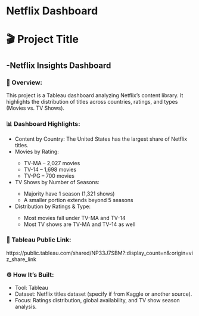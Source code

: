 # Netflix Dashboard

<h1>🎬 Project Title</h1> <h2>-Netflix Insights Dashboard</h2>

<h3>📖 Overview:</h3><p>This project is a Tableau dashboard analyzing Netflix’s content library. It highlights the distribution of titles across countries, ratings, and types (Movies vs. TV Shows).</p>

<h3>📊 Dashboard Highlights:</h3>
   <ul>
     <li>Content by Country: The United States has the largest share of Netflix titles.</li>
     <li>Movies by Rating:</li>
       <ul>
         <li>TV-MA – 2,027 movies</li>
         <li>TV-14 – 1,698 movies</li>
         <li>TV-PG – 700 movies</li>
      </ul>
     <li>TV Shows by Number of Seasons:</li>
        <ul>
     <li>Majority have 1 season (1,321 shows)</li>
     <li>A smaller portion extends beyond 5 seasons</li>
        </ul>
     <li>Distribution by Ratings & Type:</li>
           <ul>
     <li>Most movies fall under TV-MA and TV-14</li>
     <li>Most TV shows are TV-MA and TV-14 as well</li>
         </ul> 
   </ul>
<h3>🔗 Tableau Public Link:</h3>https://public.tableau.com/shared/NP33J7SBM?:display_count=n&:origin=viz_share_link

<h3>⚙️ How It’s Built:</h3>
<ul>
  <li>Tool: Tableau</li>
  <li>Dataset: Netflix titles dataset (specify if from Kaggle or another source).</li>
  <li>Focus: Ratings distribution, global availability, and TV show season analysis.</li>
</ul>
